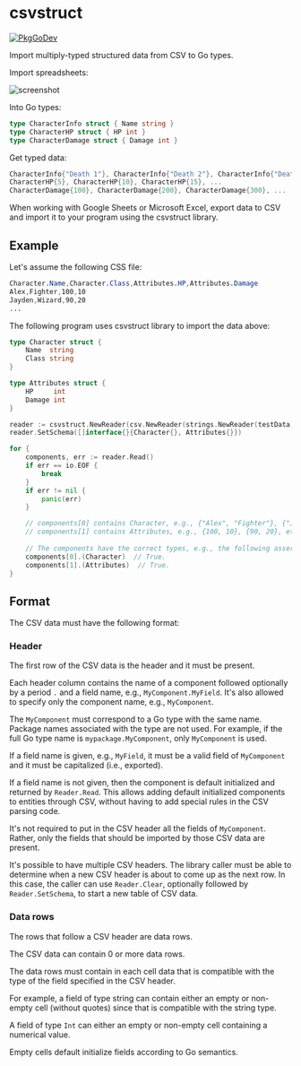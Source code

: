 # csvstruct

[![PkgGoDev](https://pkg.go.dev/badge/github.com/jabolopes/go-ecs)](https://pkg.go.dev/github.com/jabolopes/csvstruct)

Import multiply-typed structured data from CSV to Go types.

Import spreadsheets:

![screenshot](https://github.com/user-attachments/assets/42f40d40-47ea-4d2e-89d3-34fabe38a528)

Into Go types:

```go
type CharacterInfo struct { Name string }
type CharacterHP struct { HP int }
type CharacterDamage struct { Damage int }
```

Get typed data:

```go
CharacterInfo{"Death 1"}, CharacterInfo{"Death 2"}, CharacterInfo{"Death 3"}, ...
CharacterHP{5}, CharacterHP{10}, CharacterHP{15}, ...
CharacterDamage{100}, CharacterDamage{200}, CharacterDamage{300}, ...
```

When working with Google Sheets or Microsoft Excel, export data to CSV and import it to your program using the csvstruct library.

## Example

Let's assume the following CSS file:

```css
Character.Name,Character.Class,Attributes.HP,Attributes.Damage
Alex,Fighter,100,10
Jayden,Wizard,90,20
...
```

The following program uses csvstruct library to import the data above:

```go
type Character struct {
    Name  string
    Class string
}

type Attributes struct {
    HP     int
    Damage int
}

reader := csvstruct.NewReader(csv.NewReader(strings.NewReader(testData)))
reader.SetSchema([]interface{}{Character{}, Attributes{}})

for {
    components, err := reader.Read()
    if err == io.EOF {
        break
    }
    if err != nil {
        panic(err)
    }

    // components[0] contains Character, e.g., {"Alex", "Fighter"}, {"Jayden", "Wizard"}, etc.
    // components[1] contains Attributes, e.g., {100, 10}, {90, 20}, etc.
    
    // The components have the correct types, e.g., the following assertions are true:
    components[0].(Character)  // True.
    components[1].(Attributes)  // True.
}
```

## Format

The CSV data must have the following format:

### Header

The first row of the CSV data is the header and it must be present.

Each header column contains the name of a component followed optionally by a
period `.` and a field name, e.g., `MyComponent.MyField`. It's also allowed to
specify only the component name, e.g., `MyComponent`.

The `MyComponent` must correspond to a Go type with the same name. Package names
associated with the type are not used. For example, if the full Go type name is
`mypackage.MyComponent`, only `MyComponent` is used.

If a field name is given, e.g., `MyField`, it must be a valid field of
`MyComponent` and it must be capitalized (i.e., exported).

If a field name is not given, then the component is default initialized and
returned by `Reader.Read`. This allows adding default initialized components to
entities through CSV, without having to add special rules in the CSV parsing
code.

It's not required to put in the CSV header all the fields of
`MyComponent`. Rather, only the fields that should be imported by those CSV data
are present.

It's possible to have multiple CSV headers. The library caller must be able to
determine when a new CSV header is about to come up as the next row. In this
case, the caller can use `Reader.Clear`, optionally followed by
`Reader.SetSchema`, to start a new table of CSV data.

### Data rows

The rows that follow a CSV header are data rows.

The CSV data can contain 0 or more data rows.

The data rows must contain in each cell data that is compatible with
the type of the field specified in the CSV header.

For example, a field of type string can contain either an empty or
non-empty cell (without quotes) since that is compatible with the
string type.

A field of type `Int` can either an empty or non-empty cell containing
a numerical value.

Empty cells default initialize fields according to Go semantics.
